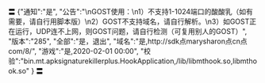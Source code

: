 〓
{"通知":"是",
"公告":"\nGOST使用：\n1）不支持1-1024端口的酸酸乳（如有需要，请自行用脚本版）\n2）GOST不支持域名，请自行解析。\n3）如GOST正在运行，UDP连不上网，则GOST问题，请自行检测（可复用别人的GOST）",
"版本":"285",
"全部":"是，退出",
"域名":"是,http://sdk点marysharon点cn点com/8/",
"游戏":"是,2020-02-01 00:00",
"校验":"bin.mt.apksignaturekillerplus.HookApplication,/lib/libmthook.so,libmthook.so"
}
〓
